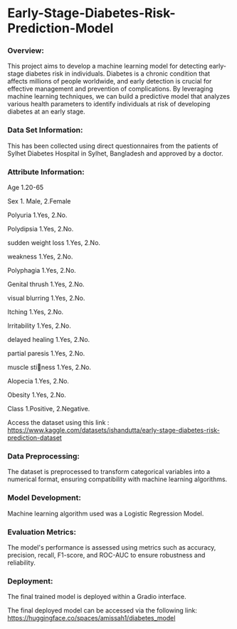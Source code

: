 # Early-Stage-Diabetes-Risk-Prediction-Model

### Overview:
This project aims to develop a machine learning model for detecting early-stage diabetes risk in individuals. Diabetes is a chronic condition that affects millions of people worldwide, and early detection is crucial for effective management and prevention of complications. By leveraging machine learning techniques, we can build a predictive model that analyzes various health parameters to identify individuals at risk of developing diabetes at an early stage.


### Data Set Information:
This has been collected using direct questionnaires from the patients of Sylhet Diabetes Hospital in Sylhet, Bangladesh and approved by a doctor.



### Attribute Information:
Age 1.20-65

Sex 1. Male, 2.Female

Polyuria 1.Yes, 2.No.

Polydipsia 1.Yes, 2.No.

sudden weight loss 1.Yes, 2.No.

weakness 1.Yes, 2.No.

Polyphagia 1.Yes, 2.No.

Genital thrush 1.Yes, 2.No.

visual blurring 1.Yes, 2.No.

Itching 1.Yes, 2.No.

Irritability 1.Yes, 2.No.

delayed healing 1.Yes, 2.No.

partial paresis 1.Yes, 2.No.

muscle stiness 1.Yes, 2.No.

Alopecia 1.Yes, 2.No.

Obesity 1.Yes, 2.No.

Class 1.Positive, 2.Negative.

Access the dataset using this link : https://www.kaggle.com/datasets/ishandutta/early-stage-diabetes-risk-prediction-dataset

### Data Preprocessing: 
The dataset is preprocessed to transform categorical variables into a numerical format, ensuring compatibility with machine learning algorithms.
### Model Development:
Machine learning algorithm used was a Logistic Regression Model.
### Evaluation Metrics: 
The model's performance is assessed using metrics such as accuracy, precision, recall, F1-score, and ROC-AUC to ensure robustness and reliability.
### Deployment: 
The final trained model is deployed within a Gradio interface.

The final deployed model can be accessed via the following link: https://huggingface.co/spaces/amissah1/diabetes_model
